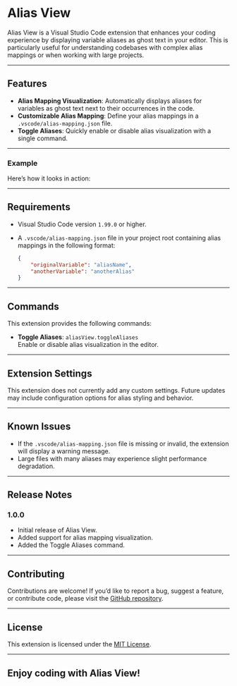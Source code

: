 # Alias View
Alias View is a Visual Studio Code extension that enhances your coding experience by displaying variable aliases as ghost text in your editor. This is particularly useful for understanding codebases with complex alias mappings or when working with large projects.

---

## Features

- **Alias Mapping Visualization**: Automatically displays aliases for variables as ghost text next to their occurrences in the code.
- **Customizable Alias Mapping**: Define your alias mappings in a `.vscode/alias-mapping.json` file.
- **Toggle Aliases**: Quickly enable or disable alias visualization with a single command.

---

### Example

Here’s how it looks in action:

---

## Requirements

- Visual Studio Code version `1.99.0` or higher.
- A `.vscode/alias-mapping.json` file in your project root containing alias mappings in the following format:

    ```json
    {
        "originalVariable": "aliasName",
        "anotherVariable": "anotherAlias"
    }
    ```

---

## Commands

This extension provides the following commands:

- **Toggle Aliases**: `aliasView.toggleAliases`  
    Enable or disable alias visualization in the editor.

---

## Extension Settings

This extension does not currently add any custom settings. Future updates may include configuration options for alias styling and behavior.

---

## Known Issues

- If the `.vscode/alias-mapping.json` file is missing or invalid, the extension will display a warning message.
- Large files with many aliases may experience slight performance degradation.

---

## Release Notes

### 1.0.0

- Initial release of Alias View.
- Added support for alias mapping visualization.
- Added the Toggle Aliases command.

---

## Contributing

Contributions are welcome! If you’d like to report a bug, suggest a feature, or contribute code, please visit the [GitHub repository](#).

---

## License

This extension is licensed under the [MIT License](LICENSE).

---

## Enjoy coding with Alias View!